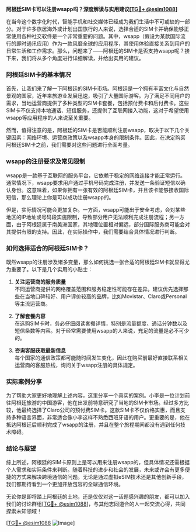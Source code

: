 **阿根廷SIM卡可以注册wsapp吗？深度解读与实用建议[[TG💪+ @esim1088](https://t.me/s/esim1088)]**

在当今这个数字化时代，智能手机和社交媒体已经成为我们生活中不可或缺的一部分。对于许多旅居海外或计划出国旅行的人来说，选择合适的SIM卡并确保能够正常使用各种社交软件是一个非常重要的问题。其中，wsapp（假设为某款国际流行的即时通讯应用）作为一款风靡全球的应用程序，其使用体验直接关系到用户的日常生活和工作需求。那么，问题来了——阿根廷的SIM卡是否支持wsapp呢？接下来，我们将从多个角度进行详细解读，并给出实用的建议。

### 阿根廷SIM卡的基本情况

首先，让我们来了解一下阿根廷的SIM卡市场。阿根廷是一个拥有丰富文化与自然景观的国家，近年来旅游业发展迅速，吸引了大量国际游客。为了满足不同用户的需求，当地运营商提供了多种类型的SIM卡套餐，包括预付费卡和后付费卡。这些SIM卡不仅支持本地通话、短信服务，还提供了互联网接入功能，这对于希望使用wsapp等应用程序的人来说至关重要。

然而，值得注意的是，阿根廷的SIM卡是否能顺利注册wsapp，取决于以下几个关键因素：网络环境、运营商政策以及wsapp本身的限制条件。因此，在决定购买阿根廷SIM卡之前，我们需要对这些问题进行全面考量。

### wsapp的注册要求及常见限制

wsapp是一款基于互联网的服务平台，它依赖于稳定的网络连接才能正常运行。通常情况下，wsapp要求用户通过手机号码完成注册，并发送一条验证短信以确认身份。这意味着，如果你拥有一张有效的阿根廷SIM卡，并且该卡能够接收国际短信，那么理论上你是可以成功注册wsapp的。

但是，实际情况可能会更加复杂。一方面，wsapp可能出于安全考虑，会对某些地区的IP地址或号码段实施限制，导致部分用户无法顺利完成注册流程；另一方面，由于阿根廷属于南美洲国家，其地理位置相对偏远，部分国际服务商可能会对其提供有限的支持。因此，在实际操作中，我们需要结合具体情况进行判断。

### 如何选择适合的阿根廷SIM卡？

既然wsapp的注册涉及诸多变量，那么如何挑选一张合适的阿根廷SIM卡就显得尤为重要了。以下是几个实用的小贴士：

1. **关注运营商的服务质量**  
   不同运营商提供的网络覆盖范围和服务稳定性可能存在差异。建议优先选择那些在当地口碑较好、用户评价较高的品牌，比如Movistar、Claro或Personal等主流运营商。

2. **了解套餐内容**  
   在选购SIM卡时，务必仔细阅读套餐详情，特别是流量额度、通话分钟数以及短信条数等内容。对于经常需要使用wsapp的人来说，充足的流量是必不可少的。

3. **咨询客服获取最新信息**  
   每个国家的通信政策都可能随时间发生变化，因此在购买前最好直接联系相关运营商的客服热线，询问关于wsapp注册的具体规定。

### 实际案例分享

为了帮助大家更好地理解上述内容，这里分享一个真实的案例。小李是一位计划前往阿根廷旅游的中国游客，他在出发前特意研究了当地的SIM卡市场。经过多方比较，他最终选择了Claro公司的预付费SIM卡。这款SIM卡不仅价格实惠，而且支持多种语言界面，非常适合像小李这样不熟悉西班牙语的用户。更重要的是，他在抵达阿根廷后顺利完成了wsapp的注册，并且在整个旅程期间都没有遇到任何技术障碍。

### 结论与展望

综上所述，阿根廷的SIM卡原则上是可以用来注册wsapp的，但具体情况还需根据个人需求和实际条件来判断。随着科技的进步和社会的发展，未来或许会有更多便捷的方式来解决跨境通信的问题。无论是通过虚拟eSIM技术还是其他创新手段，我们都期待看到一个更加开放包容的全球通信环境。

无论你是即将踏上阿根廷的土地，还是仅仅对这一话题感兴趣的朋友，都可以加入我们的讨论群组[[TG💪+ @esim1088](https://t.me/s/esim1088)]，与其他志同道合的人一起交流心得，共同探索未知领域！

[[TG💪+ @esim1088](https://t.me/s/esim1088) ![Image](https://i.postimg.cc/4NQfJmqS/Snipaste-2025-05-13-00-14-12.png)]